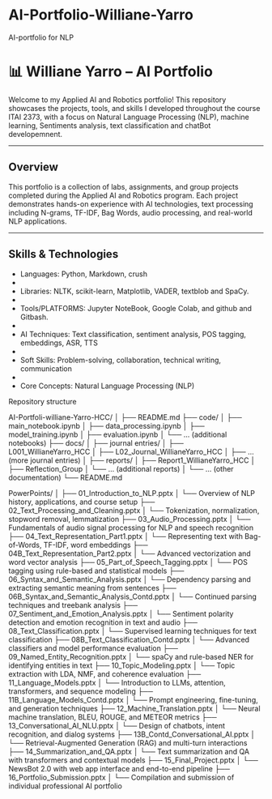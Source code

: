 # AI-Portfolio-Williane-Yarro
AI-portfolio for NLP

# 📊 Williane Yarro – AI Portfolio

Welcome to my Applied AI and Robotics portfolio! This repository showcases the projects, tools, and skills 
I developed throughout the course ITAI 2373, with a focus on Natural Language Processing (NLP), machine learning, Sentiments analysis, text classification and chatBot developemnent. 

---

## Overview

This portfolio is a collection of labs, assignments, and group projects completed during the Applied AI and Robotics program.
Each project demonstrates hands-on experience with AI technologies, text processing including N-grams, TF-IDF, Bag Words, audio processing, and real-world NLP applications.

---

## Skills & Technologies

- Languages: Python, Markdown, crush
- 
- Libraries: NLTK, scikit-learn, Matplotlib, VADER, textblob and SpaCy.
-  
- Tools/PLATFORMS: Jupyter NoteBook, Google Colab, and github and Gitbash.
- 
- AI Techniques: Text classification, sentiment analysis, POS tagging, embeddings, ASR, TTS
- 
- Soft Skills: Problem-solving, collaboration, technical writing, communication
- 
- Core Concepts: Natural Language Processing  (NLP)


Repository structure

AI-Portfoli-williane-Yarro-HCC/
│
├── README.md
├── code/
│   ├── main_notebook.ipynb
│   ├── data_processing.ipynb
│   ├── model_training.ipynb
│   ├── evaluation.ipynb
│   └── ... (additional notebooks)
├── docs/
│   ├── journal entries/
│   ├── L001_WillianeYarro_HCC
│   ├── L02_Journal_WillianeYarro_HCC
│   ├── ... (more journal entries)
│   ├── reports/
│   ├── Report1_WillianeYarro_HCC
│   ├── Reflection_Group
│   └── ... (additional reports)
│   └── ... (other documentation)
└── README.md



PowerPoints/
│
├── 01_Introduction_to_NLP.pptx
│   └── Overview of NLP history, applications, and course setup
├── 02_Text_Processing_and_Cleaning.pptx
│   └── Tokenization, normalization, stopword removal, lemmatization
├── 03_Audio_Processing.pptx
│   └── Fundamentals of audio signal processing for NLP and speech recognition
├── 04_Text_Representation_Part1.pptx
│   └── Representing text with Bag-of-Words, TF-IDF, word embeddings
├── 04B_Text_Representation_Part2.pptx
│   └── Advanced vectorization and word vector analysis
├── 05_Part_of_Speech_Tagging.pptx
│   └── POS tagging using rule-based and statistical models
├── 06_Syntax_and_Semantic_Analysis.pptx
│   └── Dependency parsing and extracting semantic meaning from sentences
├── 06B_Syntax_and_Semantic_Analysis_Contd.pptx
│   └── Continued parsing techniques and treebank analysis
├── 07_Sentiment_and_Emotion_Analysis.pptx
│   └── Sentiment polarity detection and emotion recognition in text and audio
├── 08_Text_Classification.pptx
│   └── Supervised learning techniques for text classification
├── 08B_Text_Classification_Contd.pptx
│   └── Advanced classifiers and model performance evaluation
├── 09_Named_Entity_Recognition.pptx
│   └── spaCy and rule-based NER for identifying entities in text
├── 10_Topic_Modeling.pptx
│   └── Topic extraction with LDA, NMF, and coherence evaluation
├── 11_Language_Models.pptx
│   └── Introduction to LLMs, attention, transformers, and sequence modeling
├── 11B_Language_Models_Contd.pptx
│   └── Prompt engineering, fine-tuning, and generation techniques
├── 12_Machine_Translation.pptx
│   └── Neural machine translation, BLEU, ROUGE, and METEOR metrics
├── 13_Conversational_AI_NLU.pptx
│   └── Design of chatbots, intent recognition, and dialog systems
├── 13B_Contd_Conversational_AI.pptx
│   └── Retrieval-Augmented Generation (RAG) and multi-turn interactions
├── 14_Summarization_and_QA.pptx
│   └── Text summarization and QA with transformers and contextual models
├── 15_Final_Project.pptx
│   └── NewsBot 2.0 with web app interface and end-to-end pipeline
├── 16_Portfolio_Submission.pptx
│   └── Compilation and submission of individual professional AI portfolio

